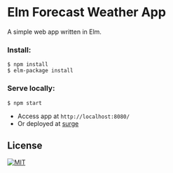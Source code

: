 # Elm Forecast Weather App

A simple web app written in Elm.

### Install:
```
$ npm install
$ elm-package install
```

### Serve locally:
```
$ npm start
```
* Access app at `http://localhost:8080/`
* Or deployed at [surge](http://elm-forecast.surge.sh/)


## License
[![MIT](https://img.shields.io/packagist/l/doctrine/orm.svg)](https://github.com/ondrej-tucek/elm-forecast/blob/master/LICENSE)
